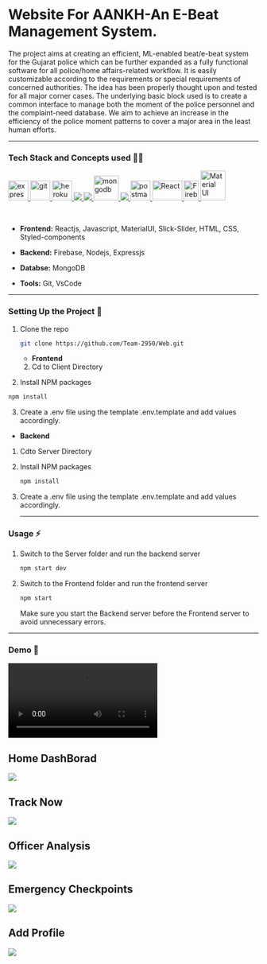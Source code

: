 # Website For AANKH-An E-Beat Management System.
The project aims at creating an efficient, ML-enabled beat/e-beat
system for the Gujarat police which can be further expanded as a
fully functional software for all police/home affairs-related workflow.
It is easily customizable according to the requirements or special
requirements of concerned authorities. The idea has been properly
thought upon and tested for all major corner cases. The underlying
basic block used is to create a common interface to manage both the
moment of the police personnel and the complaint-need database.
We aim to achieve an increase in the efficiency of the police moment
patterns to cover a major area in the least human efforts.

***
### Tech Stack and Concepts used 👨‍💻

<p align="left"> <a href="https://expressjs.com" target="_blank"> <img src="https://www.vectorlogo.zone/logos/expressjs/expressjs-ar21.svg" alt="express" height="40"/> </a> <a href="https://git-scm.com/" target="_blank"> <img src="https://www.vectorlogo.zone/logos/git-scm/git-scm-icon.svg" alt="git" width="40" height="40"/> </a> <a href="https://heroku.com" target="_blank"> <img src="https://www.vectorlogo.zone/logos/heroku/heroku-icon.svg" alt="heroku" width="40" height="40"/> </a> <a href="https://www.w3.org/html/" target="_blank"> <img src="https://img.icons8.com/color/48/000000/html-5.png"/> </a> <a href="https://developer.mozilla.org/en-US/docs/Web/JavaScript" target="_blank"> <img src="https://img.icons8.com/color/48/000000/javascript.png"/> </a> <a href="https://www.mongodb.com/" target="_blank"> <img src="https://www.vectorlogo.zone/logos/mongodb/mongodb-icon.svg" alt="mongodb" width="50" height="50"/> </a> <a href="https://nodejs.org" target="_blank"> <img src="https://img.icons8.com/color/48/000000/nodejs.png"/> </a> <a href="https://postman.com" target="_blank"> <img src="https://www.vectorlogo.zone/logos/getpostman/getpostman-icon.svg" alt="postman" width="40" height="40"/> </a> <a href="https://reactjs.org/" target="_blank"> <img src="https://upload.wikimedia.org/wikipedia/commons/thumb/a/a7/React-icon.svg/1280px-React-icon.svg.png" alt="React" width="60" height="40"/> </a> <a href="https://firebase.google.com/" target="_blank"> <img src="https://firebase.google.com/downloads/brand-guidelines/PNG/logo-logomark.png" alt="Firebase" width="30" height="40"/> </a> <a href="https://material-ui.com" target="_blank"> <img src="https://material-ui.com/static/logo.png" alt="Material UI" width="50" height="60"/> </a></p>
<br>

* __Frontend:__ Reactjs, Javascript, MaterialUI, Slick-Slider, HTML, CSS, Styled-components
* __Backend:__ Firebase, Nodejs, Expressjs
* __Databse:__ MongoDB

* __Tools:__ Git, VsCode

***

### Setting Up the Project 🔧



1. Clone the repo

   ```sh
   git clone https://github.com/Team-2950/Web.git
   ```
   * __Frontend__
   
   2. Cd to Client Directory
  3. Install NPM packages

   ```sh
   npm install
   ```
3. Create a .env file using the template .env.template and add values accordingly.

* __Backend__

1. Cdto Server Directory

2. Install NPM packages

   ```sh
   npm install
   ```
3. Create a .env file using the template .env.template and add values accordingly.
   
   ***
### Usage ⚡

1.  Switch to the Server folder and run the backend server

    ```sh 
    npm start dev
    ```
    
2.  Switch to the Frontend folder and run the frontend server

    ```sh 
    npm start 
    ```
    
    Make sure you start the Backend server before the Frontend server to avoid unnecessary errors.
***

### Demo 💫
![](https://github.com/Team-2950/Web/blob/main/Demo/AANKH.mp4)

## Home DashBorad 
![](https://github.com/ayushi-8102/AKAM-webFrontend/blob/master/Demo/homedashboard.png)
<br>
## Track Now
![](https://github.com/ayushi-8102/AKAM-webFrontend/blob/master/Demo/track-now.png)
<br>
## Officer Analysis
![](https://github.com/ayushi-8102/AKAM-webFrontend/blob/master/Demo/officeranalysis.png)
<br>
## Emergency Checkpoints
![](https://github.com/ayushi-8102/AKAM-webFrontend/blob/master/Demo/emercheck.png)
<br>
## Add Profile
![](https://github.com/ayushi-8102/AKAM-webFrontend/blob/master/Demo/add%20profile.png)


